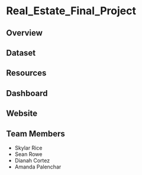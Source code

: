 # Real_Estate_Final_Project

## Overview


## Dataset


## Resources


## Dashboard


## Website

## Team Members
- Skylar Rice
- Sean Rowe
- Dianah Cortez
- Amanda Palenchar

